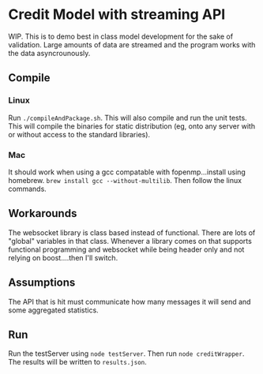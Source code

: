 # Credit Model with streaming API
WIP.  This is to demo best in class model development for the sake of validation.  Large amounts of data are streamed and the program works with the data asyncrounously.  

## Compile 

### Linux

Run `./compileAndPackage.sh`.  This will also compile and run the unit tests.  This will compile the binaries for static distribution (eg, onto any server with or without access to the standard libraries).

### Mac

It should work when using a gcc compatable with fopenmp...install using homebrew.  `brew install gcc --without-multilib`.  Then follow the linux commands.


## Workarounds

The websocket library is class based instead of functional.  There are lots of "global" variables in that class.  Whenever a library comes on that supports functional programming and websocket while being header only and not relying on boost....then I'll switch.  

## Assumptions

The API that is hit must communicate how many messages it will send and some aggregated statistics.

## Run

Run the testServer using `node testServer`.  Then run `node creditWrapper`.  The results will be written to `results.json`.  




